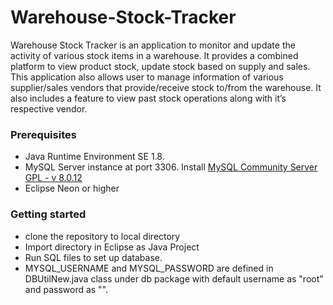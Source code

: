 # Warehouse-Stock-Tracker


Warehouse Stock Tracker is an application to monitor and update the activity of various stock items in a warehouse. 
It provides a combined platform to view product stock, update stock based on supply and sales. 
This application also allows user to manage information of various supplier/sales vendors that provide/receive stock to/from the warehouse.
It also includes a feature to view past stock operations along with it’s respective vendor.

### Prerequisites

-	Java Runtime Environment SE 1.8.
-	MySQL Server instance at port 3306. Install  [MySQL Community Server GPL - v 8.0.12](https://dev.mysql.com/downloads/installer/)
- Eclipse Neon or higher

### Getting started

- clone the repository to local directory
- Import directory in Eclipse as Java Project
- Run SQL files to set up database.
- MYSQL_USERNAME and MYSQL_PASSWORD are defined in DBUtilNew.java class under db package with default username as "root" and password as "".


